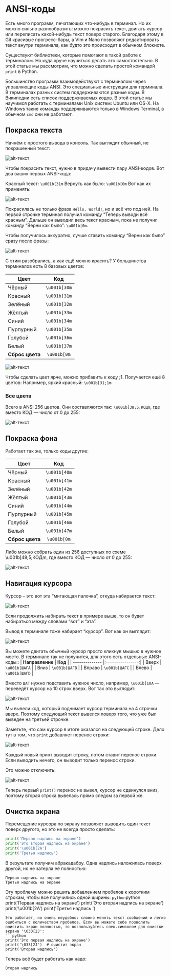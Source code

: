 # ANSI-коды
Есть много программ, печатающих что-нибудь в терминал. Но их можно сильно разнообразить: можно покрасить текст, двигать курсор или переписать какой-нибудь текст поверх старого. Благодаря этому в Git красивые прогресс-бары, а Vim и Nano позволяют редактировать текст внутри терминала, как будто это происходит в обычном блокноте.

Существуют библиотеки, которые помогают в такой работе с терминалом. Но куда круче научиться делать это самостоятельно. В этой статье мы рассмотрим, что можно сделать простой командой `print` в Python.

Большинство программ взаимодействуют с терминалом через управляющие коды ANSI. Это специальные инструкции для терминала. В терминалах разных систем поддерживаются разные коды. В Википедии есть список поддерживаемых кодов. В этой статье мы научимся работать с терминалами Unix систем: Ubuntu или OS-X. На Windows такие команды поддерживаются только в Windows Terminal, в обычном `cmd` они не работают.

## Покраска текста
Начнём с простого вывода в консоль. Так выглядит обычный, не покрашенный текст:

![alt-текст](https://github.com/Polus101/resources/blob/master/Encyclopedia/img/ansi_1.png)

Чтобы покрасить текст, нужно в придачу вывести пару ANSI-кодов. Вот два ваших первых ANSI-кода:

Красный текст: `\u001b[31m`
Вернуть как было: `\u001b[0m`
Вот как их применять:

![alt-текст](https://github.com/Polus101/resources/blob/master/Encyclopedia/img/ansi_2.png)

Покрасилась не только фраза `Hello, World!`, но и всё что под ней. На первой строчке терминал получил команду “Теперь выводи всё красным”. Дальше он выводил весь текст красным, пока не получил команду “Верни как было”: `\u001b[0m`.

Чтобы получилось аккуратно, лучше ставить команду “Верни как было” сразу после фразы:

![alt-текст](https://github.com/Polus101/resources/blob/master/Encyclopedia/img/ansi_3.png)

С этим разобрались, а как ещё можно красить? У большинства терминалов есть 8 базовых цветов:

| **Цвет**        | **Код**         |
| --------------- |:---------------:|
| Чёрный          | `\u001b[30m`    |
| Красный         | `\u001b[31m`    |
| Зелёный         | `\u001b[32m`    |
| Жёлтый          | `\u001b[33m`    |
| Синий           | `\u001b[34m`    |
| Пурпурный       | `\u001b[35m`    |
| Голубой         | `\u001b[36m`    |
| Белый           | `\u001b[37m`    |
| **Сброс цвета** | `\u001b[0m`     |

![alt-текст](https://github.com/Polus101/resources/blob/master/Encyclopedia/img/ansi_colors.png)

Чтобы сделать цвет ярче, можно прибавить к коду ;1. Получается ещё 8 цветов:
 Например, яркий красный: `\u001b[31;1m`

### Все цвета
Всего в ANSI 256 цветов. Они составляются так: `\u001b[38;5;КОДm`, где вместо КОД — число от 0 до 255:

![alt-текст](https://github.com/Polus101/resources/blob/master/Encyclopedia/img/ansi_all_colors.png)

## Покраска фона
Работает так же, только коды другие:

| **Цвет**        | **Код**         |
| --------------- |:---------------:|
| Чёрный          | `\u001b[40m`    |
| Красный         | `\u001b[41m`    |
| Зелёный         | `\u001b[42m`    |
| Жёлтый          | `\u001b[43m`    |
| Синий           | `\u001b[44m`    |
| Пурпурный       | `\u001b[45m`    |
| Голубой         | `\u001b[46m`    |
| Белый           | `\u001b[47m`    |
| **Сброс цвета** | `\u001b[0m`     |


Либо можно собрать один из 256 доступных по схеме \u001b[48;5;КОДm, где вместо КОД — число от 0 до 255:

![alt-текст](https://github.com/Polus101/resources/blob/master/Encyclopedia/img/ansi_all_bgg.png)

## Навигация курсора
Курсор – это вот эта “мигающая палочка”, откуда набирается текст:

![alt-текст](https://github.com/Polus101/resources/blob/master/Encyclopedia/img/coursor.gif)

Если продолжить набирать текст в примере выше, то он будет набираться между словами “вот” и “эта”.

Вывод в терминале тоже набирает “курсор”. Вот как он выглядит:

![alt-текст](https://github.com/Polus101/resources/blob/master/Encyclopedia/img/coursor.png)

Вы можете двигать обычный курсор просто кликнув мышью в нужное место. В терминале так не получится, для этого есть отдельные ANSI-коды::
| **Направление** | **Код**         |
| -------------- |:----------------:|
| Вверх          | `\u001b[ШАГA`    |
| Вниз           | `\u001b[ШАГB`    |
| Вправо         | `\u001b[ШАГC`    |
| Влево          | `\u001b[ШАГD`    |

Вместо `ШАГ` нужно подставить нужное число, например, `\u001b[10A` — переведёт курсор на 10 строк вверх. Вот так это выглядит:

![alt-текст](https://github.com/Polus101/resources/blob/master/Encyclopedia/img/ansi_jumps.png)

Мы вывели код, который поднимает курсор терминала на 4 строчки вверх. Поэтому следующий текст вывелся поверх того, что уже был выведен на третьей строчке.

Заметьте, что сам курсор в итоге оказался на следующей строке. Дело тут в том, что `print` добавляет перенос строки:

![alt-текст](https://github.com/Polus101/resources/blob/master/Encyclopedia/img/print.png)

Каждый новый принт выводит строку, потом ставит перенос строки. Если выводить нечего, он выводит только перенос строки.

Это можно отключить:

![alt-текст](https://github.com/Polus101/resources/blob/master/Encyclopedia/img/disable_print.png)

Теперь первый `print()` перенос не вывел, курсор не сдвинулся вниз, поэтому вторая строка вывелась прямо следом за первой же.

## Очистка экрана
Перемещение курсора по экрану позволяет выводить один текст поверх другого, но это не всегда просто сделать:
```python
print('Первая надпись на экране')
print('Это вторая надпись на экране')
print('\u001b[2A')
print('Третья надпись')
```
В результате получим абракадабру. Одна надпись наложилась поверх другой, но не затерла её полностью:
```
Первая надпись на экране
Третья надпись на экране
```
Эту проблему можно решить добавлением пробелов к коротким строкам, чтобы все получились одной ширины:
```python```python
print('Первая надпись на экране')
print('Это вторая надпись на экране')
print('\u001b[2A')
print('Третья надпись              ')
```
Это работает, но очень неудобно: сложно менять текст сообщений и легко ошибиться с количеством пробелов. Если вы можете себе позволить очистить экран полностью, то воспользуйтесь спец.символом для очистки экрана '\033[2J':
```python
print('Это первая надпись на экране')
print('\033[2J')  # очистит экран
print('Вторая надпись')
```
Теперь всё будет работать как надо:
```
Вторая надпись
```
